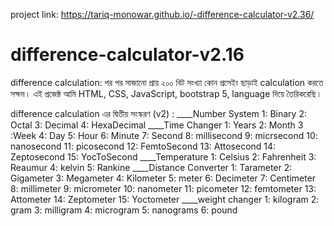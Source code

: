 project link: https://tariq-monowar.github.io/-difference-calculator-v2.36/
# difference-calculator-v2.16

difference calculation: পর পর সাজানো প্রায় ২০০ বিট সংখ্যা কোন প্রসেইং ছাড়াই calculation করতে সক্ষম। এই প্রজেক্ট আমি HTML, CSS, 
JavaScript, bootstrap 5, language দিয়ে তৈরিকরেছি।

difference calculation এর দ্বিতীয় সংস্করণ (v2) :
____Number System
1: Binary
2: Octal
3: Decimal
4: HexaDecimal
____Time Changer 
1: Years
2: Month
3 :Week
4: Day
5: Hour
6: Minute
7: Second
8: millisecond
9: micrsecond
10: nanosecond
11: picosecond
12: FemtoSecond
13: Attosecond
14: Zeptosecond
15: YocToSecond
____Temperature
1: Celsius
2: Fahrenheit
3: Reaumur
4: kelvin
5: Rankine
____Distance Converter
1: Tarameter
2: Gigameter
3: Megameter
4: Kilometer
5: meter
6: Decimeter
7: Centimeter
8: millimeter
9: micrometer
10: nanometer
11: picometer
12: femtometer
13: Attometer
14: Zeptometer
15: Yoctometer
____weight changer
1: kilogram
2: gram
3: milligram
4: microgram
5: nanograms
6: pound

